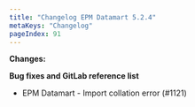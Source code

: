 ```yaml
---
title: "Changelog EPM Datamart 5.2.4"
metaKeys: "Changelog"
pageIndex: 91
---
```


**Changes:**

**Bug fixes and GitLab reference list**

- EPM Datamart - Import collation error (#1121)

